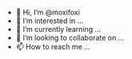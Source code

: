 - 👋 Hi, I’m @moxifoxi
- 👀 I’m interested in ...
- 🌱 I’m currently learning ...
- 💞️ I’m looking to collaborate on ...
- 📫 How to reach me ...

<!---
moxifoxi/moxifoxi is a ✨ special ✨ repository because its `README.md` (this file) appears on your GitHub profile.
You can click the Preview link to take a look at your changes.
--->

